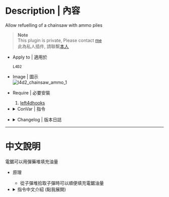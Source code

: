 # Description | 內容
Allow refuelling of a chainsaw with ammo piles

> __Note__ <br/>
This plugin is private, Please contact [me](/#私人插件列表-private-plugins-list)<br/>
此為私人插件, 請聯繫[本人](/#私人插件列表-private-plugins-list)

* Apply to | 適用於
	```
	L4D2
	```

* Image | 圖示
    <br/>![l4d2_chainsaw_ammo_1](image/l4d2_chainsaw_ammo_1.gif)

* Require | 必要安裝
    1. [left4dhooks](https://forums.alliedmods.net/showthread.php?t=321696)

* <details><summary>ConVar | 指令</summary>

    * cfg/sourcemod/l4d_infinite_clip.cfg
        ```php
        // 0=Plugin off, 1=Plugin on.
        l4d2_chainsaw_ammo_enable "1"

        // If 1, Remove a chainsaw if it empty
        l4d2_chainsaw_ammo_remove "0"

        // If 1, Enable dropping a chainsaw with Reload button
        l4d2_chainsaw_ammo_drop "0"

        // How message displays. (0: Disable, 1:In chat, 2: In Hint Box, 3: In center text)
        l4d2_chainsaw_ammo_announce_type "1"
        ```
</details>

* <details><summary>Changelog | 版本日誌</summary>

    * v1.0 (2024-4-28)
        * Initial Release
</details>

- - - -
# 中文說明
電鋸可以用彈藥堆填充油量

* 原理
    * 從子彈堆拾取子彈時可以順便填充電鋸油量

* <details><summary>指令中文介紹 (點我展開)</summary>

    * cfg/sourcemod/l4d_infinite_clip.cfg
        ```php
        // 0=關閉插件, 1=啟動插件
        l4d2_chainsaw_ammo_enable "1"

        // 為1時，如果電鋸沒油了，會消失 (0=不消失)
        l4d2_chainsaw_ammo_remove "0"

        // 為1時，按下Ｒ鍵可以丟下電鋸 (0=關閉)
        l4d2_chainsaw_ammo_drop "0"

        // 填充電鋸的訊息該如何顯示. (0: 不提示, 1: 聊天框, 2: 黑底白字框, 3: 螢幕正中間)
        l4d2_chainsaw_ammo_announce_type "1"
        ```
        ```
</details>